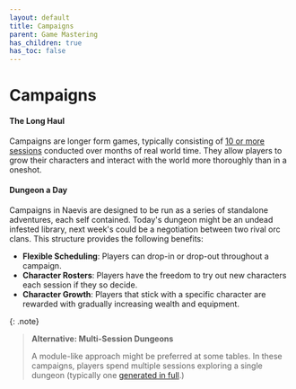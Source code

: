 ```yaml
---
layout: default
title: Campaigns
parent: Game Mastering
has_children: true
has_toc: false
---
```


# Campaigns

#### The Long Haul

Campaigns are longer form games, typically consisting of [10 or more sessions](leveling_tables) conducted over months of real world time. They allow players to grow their characters and interact with the world more thoroughly than in a oneshot.

#### Dungeon a Day

Campaigns in Naevis are designed to be run as a series of standalone adventures, each self contained. Today's dungeon might be an undead infested library, next week's could be a negotiation between two rival orc clans. This structure provides the following benefits:

* **Flexible Scheduling**: Players can drop-in or drop-out throughout a campaign.
* **Character Rosters**: Players have the freedom to try out new characters each session if they so decide.
* **Character Growth**: Players that stick with a specific character are rewarded with gradually increasing wealth and equipment.

{: .note}
> **Alternative: Multi-Session Dungeons**
>
> A module-like approach might be preferred at some tables. In these campaigns, players spend multiple sessions exploring a single dungeon (typically one [generated in full](https://donjon.bin.sh/d20/dungeon/).)
